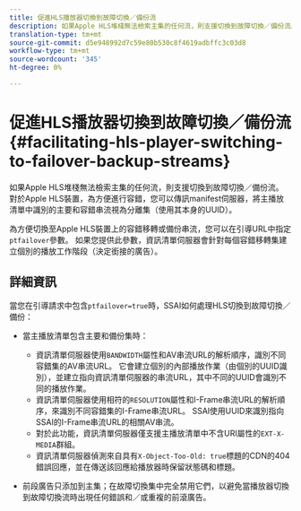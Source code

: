 ```yaml
---
title: 促進HLS播放器切換到故障切換／備份流
description: 如果Apple HLS堆棧無法檢索主集的任何流，則支援切換到故障切換／備份流。 對於Apple HLS裝置，為方便進行容錯，您可以傳訊manifest伺服器，將主播放清單中識別的主要和容錯串流視為分離集（使用其本身的UUID）。
translation-type: tm+mt
source-git-commit: d5e948992d7c59e80b530c8f4619adbffc3c03d8
workflow-type: tm+mt
source-wordcount: '345'
ht-degree: 0%

---
```



# 促進HLS播放器切換到故障切換／備份流{#facilitating-hls-player-switching-to-failover-backup-streams}

如果Apple HLS堆棧無法檢索主集的任何流，則支援切換到故障切換／備份流。 對於Apple HLS裝置，為方便進行容錯，您可以傳訊manifest伺服器，將主播放清單中識別的主要和容錯串流視為分離集（使用其本身的UUID）。

為方便切換至Apple HLS裝置上的容錯移轉或備份串流，您可以在引導URL中指定`ptfailover`參數。 如果您提供此參數，資訊清單伺服器會針對每個容錯移轉集建立個別的播放工作階段（決定銜接的廣告）。

## 詳細資訊

當您在引導請求中包含`ptfailover=true`時，SSAI如何處理HLS切換到故障切換／備份：

* 當主播放清單包含主要和備份集時：

   * 資訊清單伺服器使用`BANDWIDTH`屬性和AV串流URL的解析順序，識別不同容錯集的AV串流URL。 它會建立個別的內部播放作業（由個別的UUID識別），並建立指向資訊清單伺服器的串流URL，其中不同的UUID會識別不同的播放作業。
   * 資訊清單伺服器使用相符的`RESOLUTION`屬性和I-Frame串流URL的解析順序，來識別不同容錯集的I-Frame串流URL。 SSAI使用UUID來識別指向SSAI的I-Frame串流URL的相關AV串流。
   * 對於此功能，資訊清單伺服器僅支援主播放清單中不含URI屬性的`EXT-X-MEDIA`群組。
   * 資訊清單伺服器偵測來自具有`X-Object-Too-Old: true`標題的CDN的404錯誤回應，並在傳送該回應給播放器時保留狀態碼和標題。

* 前段廣告只添加到主集；在故障切換集中完全禁用它們，以避免當播放器切換到故障切換流時出現任何錯誤和／或重複的前滾廣告。
